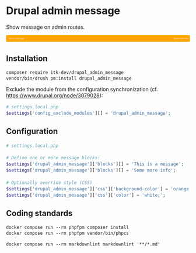 # Drupal admin message

Show message on admin routes.

![Admin message](images/message.png "Admin message")

## Installation

```shell
composer require itk-dev/drupal_admin_message
vendor/bin/drush pm:install drupal_admin_message
```

Exclude the module from the configuration synchronization (cf.
<https://www.drupal.org/node/3079028>):

```php
# settings.local.php
$settings['config_exclude_modules'][] = 'drupal_admin_message';
```

## Configuration

```php
# settings.local.php

# Define one or more message blocks:
$settings['drupal_admin_message']['blocks'][] = 'This is a message';
$settings['drupal_admin_message']['blocks'][] = 'Some more info';

# Optionally override style (CSS)
$settings['drupal_admin_message']['css']['background-color'] = 'orange';
$settings['drupal_admin_message']['css']['color'] = 'white;';
```

## Coding standards

```shell
docker compose run --rm phpfpm composer install
docker compose run --rm phpfpm vendor/bin/phpcs
```

```shell
docker compose run --rm markdownlint markdownlint '**/*.md'
```
